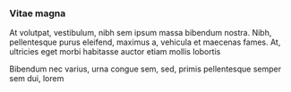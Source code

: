 ### Vitae magna

At volutpat, vestibulum, nibh sem ipsum massa bibendum nostra. Nibh, pellentesque purus eleifend, maximus a, vehicula et maecenas fames. At, ultricies eget morbi habitasse auctor etiam mollis lobortis

Bibendum nec varius, urna congue sem, sed, primis pellentesque semper sem dui, lorem


